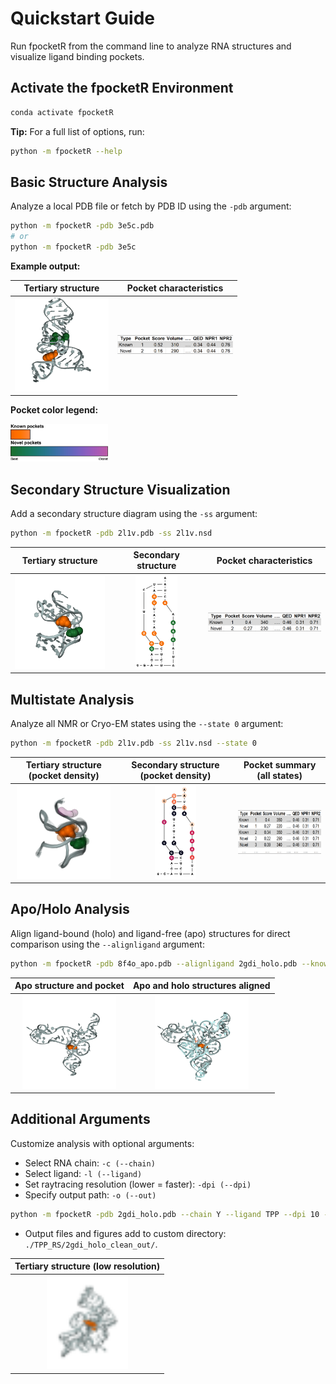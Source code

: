 # Quickstart Guide

Run fpocketR from the command line to analyze RNA structures and visualize ligand binding pockets.

## Activate the fpocketR Environment

```bash
conda activate fpocketR
```

**Tip:** For a full list of options, run:

```bash
python -m fpocketR --help
```

## Basic Structure Analysis

Analyze a local PDB file or fetch by PDB ID using the `-pdb` argument:

```bash
python -m fpocketR -pdb 3e5c.pdb
# or
python -m fpocketR -pdb 3e5c
```

**Example output:**

| Tertiary structure | Pocket characteristics |
| :----------------: | :-------------------: |
| <img src="../images/3e5c_3D.png" height="150" /> | <img src="../images/3e5c_1D.png" height="30" /> |

**Pocket color legend:**

<img src="../images/fpocketR_pocket_color_legend.png" height="60" />

## Secondary Structure Visualization

Add a secondary structure diagram using the `-ss` argument:

```bash
python -m fpocketR -pdb 2l1v.pdb -ss 2l1v.nsd
```

| Tertiary structure | Secondary structure | Pocket characteristics |
| :----------------: | :-----------------: | :-------------------: |
| <img src="../images/2l1v_3D.png" height="150" /> | <img src="../images/2l1v_2D.png" height="150" /> | <img src="../images/2l1v_1D.png" height="30" /> |

## Multistate Analysis

Analyze all NMR or Cryo-EM states using the `--state 0` argument:

```bash
python -m fpocketR -pdb 2l1v.pdb -ss 2l1v.nsd --state 0
```

| Tertiary structure (pocket density) | Secondary structure (pocket density) | Pocket summary (all states) |
| :-----------------------------: | :----------------------------------: | :-------------------------: |
| <img src="../images/2l1v_all_states_3D.png" height="150" /> | <img src="../images/2l1v_2D_pocket_density.png" height="150" /> | <img src="../images/2l1v_all_states_1D.png" height="70" /> |

## Apo/Holo Analysis

Align ligand-bound (holo) and ligand-free (apo) structures for direct comparison using the `--alignligand` argument:

```bash
python -m fpocketR -pdb 8f4o_apo.pdb --alignligand 2gdi_holo.pdb --knownnt 19,20,42,43
```

| Apo structure and pocket | Apo and holo structures aligned |
| :----------------------: | :-----------------------------: |
| <img src="../images/8f4o_apo_3D.png" height="150" /> | <img src="../images/8f4o_apo_holo.png" height="150" /> |

## Additional Arguments

Customize analysis with optional arguments:

- Select RNA chain: `-c (--chain)`
- Select ligand: `-l (--ligand)`
- Set raytracing resolution (lower = faster): `-dpi (--dpi)`
- Specify output path: `-o (--out)`

```bash
python -m fpocketR -pdb 2gdi_holo.pdb --chain Y --ligand TPP --dpi 10 --out ./TPP_RS
```

* Output files and figures add to custom directory: `./TPP_RS/2gdi_holo_clean_out/`.

| Tertiary structure (low resolution) |
| :----------------------------------: |
| <img src="../images/2gdi_holo_3D_10.png" height="150" /> |
